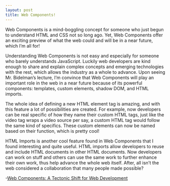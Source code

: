 ```yaml
---
layout: post
title: Web Components!
---
```


Web Components is a mind-boggling concept for someone who just begun to understand HTML and CSS not so long ago.  Yet, Web Components offer an exciting preview of what the web could and will be in a near future, which I’m all for! 

Understanding Web Components is not easy and especially for someone who barely understands JavaScript. Luckily web developers are kind enough to share and explain complex concepts and emerging technologies with the rest, which allows the industry as a whole to advance. Upon seeing Mr. Bidelman’s lecture, I’m convince that Web Components will play an important role in the web in a near future because of its powerful components: templates, custom elements, shadow DOM, and HTML imports. 

The whole idea of defining a new HTML element tag is amazing, and with this feature a lot of possibilities are created. For example, now developers can be real specific of how they name their custom HTML tags, just like the video tag wraps a video source per say, a custom HTML tag would follow the same kind of specifics. These custom elements can now be named based on their function, which is pretty cool! 

HTML Imports is another cool feature found in Web Components that I found interesting and quite useful. HTML imports allow developers to reuse and include HTML documents in other HTML documents. Now developers can work on stuff and others can use the same work to further enhance their own work, thus help advance the whole web itself.  After, all isn’t the web considered a collaboration that many people made possible? 

-[Web Components: A Tectonic Shift for Web Development](https://developers.google.com/events/io/sessions/318907648) 



